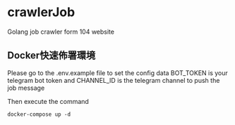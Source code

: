 # crawlerJob
Golang job crawler form 104 website

## Docker快速佈署環境

Please go to the .env.example file to set the config data 
BOT_TOKEN is your telegram bot token  and CHANNEL_ID is the telegram channel to push the job message

Then execute the command

```
docker-compose up -d
```

